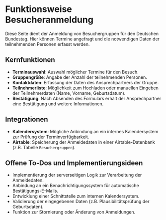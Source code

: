 # Funktionsweise Besucheranmeldung

Diese Seite dient der Anmeldung von Besuchergruppen für den Deutschen Bundestag. Hier können Termine angefragt und die notwendigen Daten der teilnehmenden Personen erfasst werden.

## Kernfunktionen

- **Terminauswahl**: Auswahl möglicher Termine für den Besuch.
- **Gruppengröße**: Angabe der Anzahl der teilnehmenden Personen.
- **Kontaktdaten**: Erfassung der Daten des Ansprechpartners der Gruppe.
- **Teilnehmerliste**: Möglichkeit zum Hochladen oder manuellen Eingeben der Teilnehmerdaten (Name, Vorname, Geburtsdatum).
- **Bestätigung**: Nach Absenden des Formulars erhält der Ansprechpartner eine Bestätigung und weitere Informationen.

## Integrationen

- **Kalendersystem**: Mögliche Anbindung an ein internes Kalendersystem zur Prüfung der Terminverfügbarkeit.
- **Airtable**: Speicherung der Anmeldedaten in einer Airtable-Datenbank (z.B. Tabelle `Besuchergruppen`).

## Offene To-Dos und Implementierungsideen

- Implementierung der serverseitigen Logik zur Verarbeitung der Anmeldedaten.
- Anbindung an ein Benachrichtigungssystem für automatische Bestätigungs-E-Mails.
- Entwicklung einer Schnittstelle zum internen Kalendersystem.
- Validierung der eingegebenen Daten (z.B. Plausibilitätsprüfung der Geburtsdaten).
- Funktion zur Stornierung oder Änderung von Anmeldungen. 